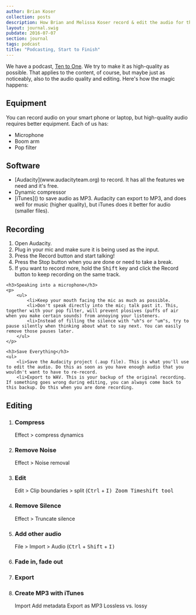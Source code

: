 ```yaml
---
author: Brian Koser
collection: posts
description: How Brian and Melissa Koser record & edit the audio for their podcast, Ten to One, and other audio projects.
layout: journal.swig
pubdate: 2016-07-07
section: journal
tags: podcast
title: "Podcasting, Start to Finish"
---
```


We have a podcast, [Ten to One](tto.koser.us). We try to make it as high-quality as possible. That applies to the content, of course, but maybe just as noticeably, also to the audio quality and editing. Here's how the magic happens:

<h2>Equipment</h2>
<p>
    You can record audio on your smart phone or laptop, but high-quality audio requires better equipment. Each of us has:
    <ul>
        <li>Microphone
        <li>Boom arm
        <li>Pop filter
    </ul>
</p>

<h2>Software</h2>
<p>
    <ul>
        <li>[Audacity](www.audacityteam.org) to record. It has all the features we need and it's free.
        <li>Dynamic compressor
        <li>[iTunes]() to save audio as MP3. Audacity can export to MP3, and does well for music (higher quality), but iTunes does it better for audio (smaller files).
    </ul>
<p>

<h2>Recording</h2>
<p>
    <ol>
        <li>Open Audacity.
        <li>Plug in your mic and make sure it is being used as the input.
        <li>Press the Record button and start talking!
        <li>Press the Stop button when you are done or need to take a break.
        <li>If you want to record more, hold the <kbd><kbd>Shift</kbd></kbd> key and click the Record button to keep recording on the same track.
    </ol>

    <h3>Speaking into a microphone</h3>
    <p>
        <ul>
            <li>Keep your mouth facing the mic as much as possible.
            <li>Don't speak directly into the mic; talk past it. This, together with your pop filter, will prevent plosives (puffs of air when you make certain sounds) from annoying your listeners.
            <li>Instead of filling the silence with "uh"s or "um"s, try to pause silently when thinking about what to say next. You can easily remove those pauses later.
        </ul>
    </p>

    <h3>Save Everything</h3>
    <ul>
        <li>Save the Audacity project (.aup file). This is what you'll use to edit the audio. Do this as soon as you have enough audio that you wouldn't want to have to re-record.
        <li>Export to WAV. This is your backup of the original recording. If something goes wrong during editing, you can always come back to this backup. Do this when you are done recording.
</p>

<h2>Editing</h2>
<p>
    <ol>
        <li>
            <h3>Compress</h3>
            Effect > compress dynamics
        </li>
        <li>
            <h3>Remove Noise</h3>
            Effect > Noise removal
        </li>
        <li>
            <h3>Edit</h3>
            Edit > Clip boundaries > split (<kbd><kdb>Ctrl</kbd> + <kbd>I</kbd><kbd>)
            Zoom
            Timeshift tool
        </li>
        <li>
            <h3>Remove Silence</h3>
            Effect > Truncate silence
        </li>
        <li>
            <h3>Add other audio</h3>
            File > Import > Audio (<kbd><kdb>Ctrl</kbd> + <kbd>Shift</kbd> + <kbd>I</kbd><kbd>)
        </li>
        <li>
            <h3>Fade in, fade out</h3>
        </li>
        <li>
            <h3>Export</h3>
        </li>
        <li>
            <h3>Create MP3 with iTunes</h3>
            Import
            Add metadata
            Export as MP3
            Lossless vs. lossy
        </li>
    </ol>
</p>